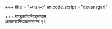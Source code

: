 +++
title = "+शङ्करः"
unicode_script = "devanagari"

+++
माण्डूक्योपनिषद्भाष्यम्  
अलातशान्तिप्रकरणम्मन्त्र ९९
